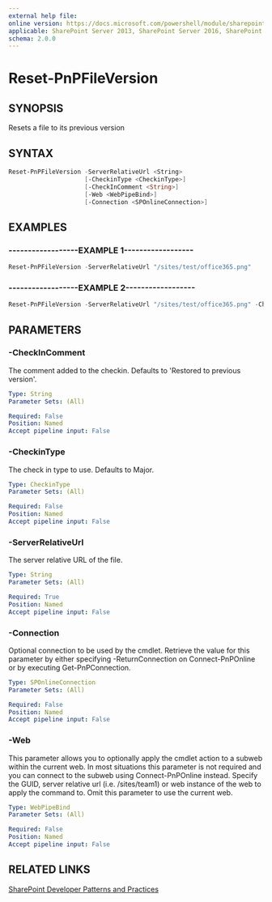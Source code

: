 ```yaml
---
external help file:
online version: https://docs.microsoft.com/powershell/module/sharepoint-pnp/reset-pnpfileversion
applicable: SharePoint Server 2013, SharePoint Server 2016, SharePoint Server 2019, SharePoint Online
schema: 2.0.0
---
```

# Reset-PnPFileVersion

## SYNOPSIS
Resets a file to its previous version

## SYNTAX

```powershell
Reset-PnPFileVersion -ServerRelativeUrl <String>
                     [-CheckinType <CheckinType>]
                     [-CheckInComment <String>]
                     [-Web <WebPipeBind>]
                     [-Connection <SPOnlineConnection>]
```

## EXAMPLES

### ------------------EXAMPLE 1------------------
```powershell
Reset-PnPFileVersion -ServerRelativeUrl "/sites/test/office365.png"
```



### ------------------EXAMPLE 2------------------
```powershell
Reset-PnPFileVersion -ServerRelativeUrl "/sites/test/office365.png" -CheckinType MajorCheckin -Comment "Restored to previous version"
```



## PARAMETERS

### -CheckInComment
The comment added to the checkin. Defaults to 'Restored to previous version'.

```yaml
Type: String
Parameter Sets: (All)

Required: False
Position: Named
Accept pipeline input: False
```

### -CheckinType
The check in type to use. Defaults to Major.

```yaml
Type: CheckinType
Parameter Sets: (All)

Required: False
Position: Named
Accept pipeline input: False
```

### -ServerRelativeUrl
The server relative URL of the file.

```yaml
Type: String
Parameter Sets: (All)

Required: True
Position: Named
Accept pipeline input: False
```

### -Connection
Optional connection to be used by the cmdlet. Retrieve the value for this parameter by either specifying -ReturnConnection on Connect-PnPOnline or by executing Get-PnPConnection.

```yaml
Type: SPOnlineConnection
Parameter Sets: (All)

Required: False
Position: Named
Accept pipeline input: False
```

### -Web
This parameter allows you to optionally apply the cmdlet action to a subweb within the current web. In most situations this parameter is not required and you can connect to the subweb using Connect-PnPOnline instead. Specify the GUID, server relative url (i.e. /sites/team1) or web instance of the web to apply the command to. Omit this parameter to use the current web.

```yaml
Type: WebPipeBind
Parameter Sets: (All)

Required: False
Position: Named
Accept pipeline input: False
```

## RELATED LINKS

[SharePoint Developer Patterns and Practices](https://aka.ms/sppnp)
